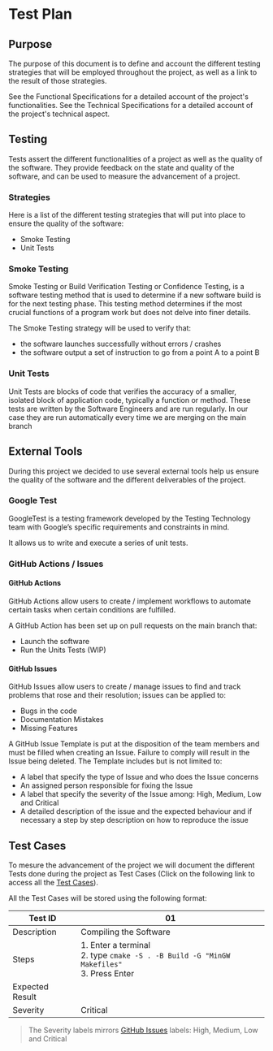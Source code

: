 # Test Plan

## Purpose

The purpose of this document is to define and account the different testing strategies that will be employed throughout the project, as well as a link to the result of those strategies.

See the Functional Specifications for a detailed account of the project's functionalities.
See the Technical Specifications for a detailed account of the project's technical aspect.

## Testing

Tests assert the different functionalities of a project as well as the quality of the software. They provide feedback on the state and quality of the software, and can be used to measure the advancement of a project.

### Strategies

Here is a list of the different testing strategies that will put into place to ensure the quality of the software:

- Smoke Testing
- Unit Tests

### Smoke Testing

Smoke Testing or Build Verification Testing or Confidence Testing, is a software testing method that is used to determine if a new software build is for the next testing phase. This testing method determines if the most crucial functions of a program work but does not delve into finer details.

The Smoke Testing strategy will be used to verify that:

- the software launches successfully without errors / crashes
- the software output a set of instruction to go from a point A to a point B

### Unit Tests

Unit Tests are blocks of code that verifies the accuracy of a smaller, isolated block of application code, typically a function or method. These tests are written by the Software Engineers and are run regularly. In our case they are run automatically every time we are merging on the main branch

## External Tools

During this project we decided to use several external tools help us ensure the quality of the software and the different deliverables of the project.

### Google Test

GoogleTest is a testing framework developed by the Testing Technology team with Google’s specific requirements and constraints in mind.

It allows us to write and execute a series of unit tests.

### GitHub Actions / Issues

#### GitHub Actions

GitHub Actions allow users to create / implement workflows to automate certain tasks when certain conditions are fulfilled.

A GitHub Action has been set up on pull requests on the main branch that:

- Launch the software
- Run the Units Tests
(WIP)

#### GitHub Issues

GitHub Issues allow users to create / manage issues to find and track problems that rose and their resolution; issues can be applied to:

- Bugs in the code
- Documentation Mistakes
- Missing Features

A GitHub Issue Template is put at the disposition of the team members and must be filled when creating an Issue. Failure to comply will result in the Issue being deleted.
The Template includes but is not limited to:

- A label that specify the type of Issue and who does the Issue concerns
- An assigned person responsible for fixing the Issue
- A label that specify the severity of the Issue among: High, Medium, Low and Critical
- A detailed description of the issue and the expected behaviour and if necessary a step by step description on how to reproduce the issue

## Test Cases

To mesure the advancement of the project we will document the different Tests done during the project as Test Cases (Click on the following link to access all the [Test Cases](/documents/QA/TestCases.md)).

All the Test Cases will be stored using the following format:

| Test ID | 01 |
| --- | --- |
| Description | Compiling the Software |
| Steps | 1. Enter a terminal <br> 2. type ``cmake -S . -B Build -G "MinGW Makefiles"`` <br> 3. Press Enter|
| Expected Result | |
| Severity | Critical |

> The Severity labels mirrors [GitHub Issues](#github-issues) labels: High, Medium, Low and Critical
